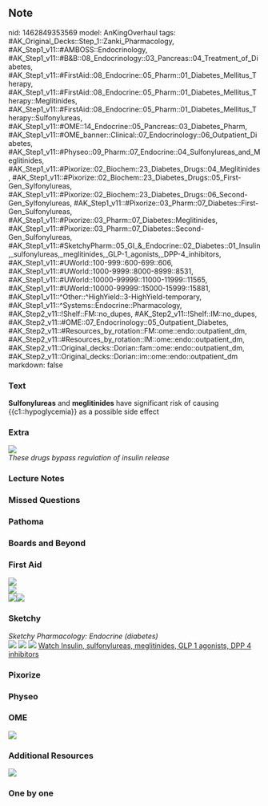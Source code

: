 ## Note
nid: 1462849353569
model: AnKingOverhaul
tags: #AK_Original_Decks::Step_1::Zanki_Pharmacology, #AK_Step1_v11::#AMBOSS::Endocrinology, #AK_Step1_v11::#B&B::08_Endocrinology::03_Pancreas::04_Treatment_of_Diabetes, #AK_Step1_v11::#FirstAid::08_Endocrine::05_Pharm::01_Diabetes_Mellitus_Therapy, #AK_Step1_v11::#FirstAid::08_Endocrine::05_Pharm::01_Diabetes_Mellitus_Therapy::Meglitinides, #AK_Step1_v11::#FirstAid::08_Endocrine::05_Pharm::01_Diabetes_Mellitus_Therapy::Sulfonylureas, #AK_Step1_v11::#OME::14_Endocrine::05_Pancreas::03_Diabetes_Pharm, #AK_Step1_v11::#OME_banner::Clinical::07_Endocrinology::06_Outpatient_Diabetes, #AK_Step1_v11::#Physeo::09_Pharm::07_Endocrine::04_Sulfonylureas_and_Meglitinides, #AK_Step1_v11::#Pixorize::02_Biochem::23_Diabetes_Drugs::04_Meglitinides, #AK_Step1_v11::#Pixorize::02_Biochem::23_Diabetes_Drugs::05_First-Gen_Sylfonylureas, #AK_Step1_v11::#Pixorize::02_Biochem::23_Diabetes_Drugs::06_Second-Gen_Sylfonylureas, #AK_Step1_v11::#Pixorize::03_Pharm::07_Diabetes::First-Gen_Sulfonylureas, #AK_Step1_v11::#Pixorize::03_Pharm::07_Diabetes::Meglitinides, #AK_Step1_v11::#Pixorize::03_Pharm::07_Diabetes::Second-Gen_Sulfonylureas, #AK_Step1_v11::#SketchyPharm::05_GI_&_Endocrine::02_Diabetes::01_Insulin,_sulfonylureas,_meglitinides,_GLP-1_agonists,_DPP-4_inhibitors, #AK_Step1_v11::#UWorld::100-999::600-699::606, #AK_Step1_v11::#UWorld::1000-9999::8000-8999::8531, #AK_Step1_v11::#UWorld::10000-99999::11000-11999::11565, #AK_Step1_v11::#UWorld::10000-99999::15000-15999::15881, #AK_Step1_v11::^Other::^HighYield::3-HighYield-temporary, #AK_Step1_v11::^Systems::Endocrine::Pharmacology, #AK_Step2_v11::!Shelf::FM::no_dupes, #AK_Step2_v11::!Shelf::IM::no_dupes, #AK_Step2_v11::#OME::07_Endocrinology::05_Outpatient_Diabetes, #AK_Step2_v11::#Resources_by_rotation::FM::ome::endo::outpatient_dm, #AK_Step2_v11::#Resources_by_rotation::IM::ome::endo::outpatient_dm, #AK_Step2_v11::Original_decks::Dorian::fam::ome::endo::outpatient_dm, #AK_Step2_v11::Original_decks::Dorian::im::ome::endo::outpatient_dm
markdown: false

### Text
<div>
  <b>Sulfonylureas</b> and <b>meglitinides</b> have significant
  risk of causing {{c1::hypoglycemia}} as a possible side effect
</div>

### Extra
<img src="paste-191091684934194.jpg">
<div>
  <i>These drugs bypass regulation of insulin release</i>
</div>

### Lecture Notes


### Missed Questions


### Pathoma


### Boards and Beyond


### First Aid
<img src="paste-728576777256963.jpg">
<div><img src="paste-722838700949507.jpg"></div>
<div><img src="paste-96877282328579.jpg"><img src=
"paste-99097780420611.jpg"></div>

### Sketchy
<div>
  <i>Sketchy Pharmacology: Endocrine (diabetes)</i>
</div><img src="paste-684905549791233.jpg" class="resizer">
<img src="paste-a206fca05b7752af65553db20a50b54a54b2f5f5.png"
class="resizer"> <img src=
"paste-e6fbef453ec48f26a134a2ff64e65a49409e9c9e.png" class=
"resizer"> <a href=
"https://dashboard.sketchy.com/study/medical/courses/medical-pharmacology/units/medical-pharmacology-gi-endocrine/videos/medical-pharmacology-gi-and-endocrine-diabetes-insulin-sulfonylureas-meglitinides-glp-1-agonists-dpp-4-inhibitors?utm_source=anki&utm_medium=partnership&utm_campaign=february_update&utm_content=medical">
Watch Insulin, sulfonylureas, meglitinides, GLP 1 agonists, DPP 4
inhibitors</a>

### Pixorize


### Physeo


### OME
<div class="ome-widget">
  <a href=
  "https://onlinemeded.org/spa/endocrinology/outpatient-diabetes/acquire?ref=anki">
  <img src="_OME_AnkiFlashcards_Lesson_2.png"></a>
</div>

### Additional Resources
<img src="paste-3cc4d8401f73aea33baf934cf6ac4532444d9112.png"
class="resizer">

### One by one

